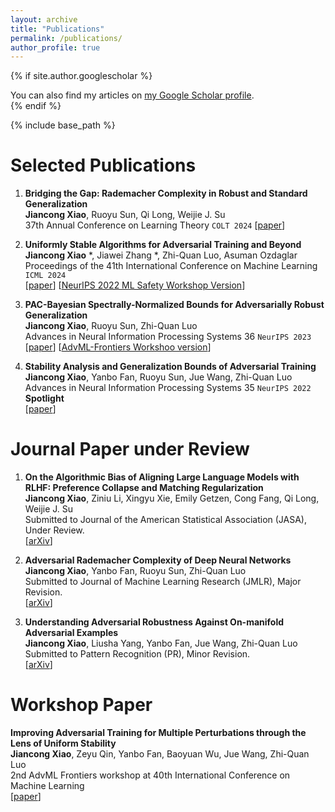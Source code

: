 ```yaml
---
layout: archive
title: "Publications"
permalink: /publications/
author_profile: true
---
```


{% if site.author.googlescholar %}
  <div class="wordwrap">You can also find my articles on <a href="{{site.author.googlescholar}}">my Google Scholar profile</a>.</div>
{% endif %}

{% include base_path %}

Selected Publications
======
1. **Bridging the Gap: Rademacher Complexity in Robust and Standard Generalization**  
   **Jiancong Xiao**, Ruoyu Sun, Qi Long, Weijie J. Su  
   37th Annual Conference on Learning Theory ``COLT 2024``
   [[paper](https://arxiv.org/abs/2406.05372)]
   
1. **Uniformly Stable Algorithms for Adversarial Training and Beyond**  
   **Jiancong Xiao** *, Jiawei Zhang *, Zhi-Quan Luo, Asuman Ozdaglar  
   Proceedings of the 41th International Conference on Machine Learning ``ICML 2024``  
   [[paper](https://arxiv.org/abs/2405.01817)] [[NeurIPS 2022 ML Safety Workshop Version](https://openreview.net/forum?id=4rksWKdGovR)]
   
1. **PAC-Bayesian Spectrally-Normalized Bounds for Adversarially Robust Generalization**  
   **Jiancong Xiao**, Ruoyu Sun, Zhi-Quan Luo  
   Advances in Neural Information Processing Systems 36 ``NeurIPS 2023``  
   [[paper](https://proceedings.neurips.cc/paper_files/paper/2023/hash/720991812855c99df50bc8b36966cd81-Abstract-Conference.html)] [[AdvML-Frontiers Workshoo version](https://openreview.net/pdf?id=CG0oM1LmbP)]
   
1. **Stability Analysis and Generalization Bounds of Adversarial Training**  
   **Jiancong Xiao**, Yanbo Fan, Ruoyu Sun, Jue Wang, Zhi-Quan Luo  
   Advances in Neural Information Processing Systems 35 ``NeurIPS 2022`` **Spotlight**  
   [[paper](https://proceedings.neurips.cc/paper_files/paper/2022/hash/637de5e2a7a77f741b0b84bd61c83125-Abstract-Conference.html)]  

Journal Paper under Review
======
1. **On the Algorithmic Bias of Aligning Large Language Models with RLHF: Preference Collapse and Matching Regularization**  
   **Jiancong Xiao**, Ziniu Li, Xingyu Xie, Emily Getzen, Cong Fang, Qi Long, Weijie J. Su  
   Submitted to Journal of the American Statistical Association (JASA), Under Review.  
   [[arXiv](https://arxiv.org/abs/2405.16455)]  

1. **Adversarial Rademacher Complexity of Deep Neural Networks**  
   **Jiancong Xiao**, Yanbo Fan, Ruoyu Sun, Zhi-Quan Luo  
   Submitted to Journal of Machine Learning Research (JMLR), Major Revision.  
   [[arXiv](https://arxiv.org/abs/2211.14966)]  

1. **Understanding Adversarial Robustness Against On-manifold Adversarial Examples**  
   **Jiancong Xiao**, Liusha Yang, Yanbo Fan, Jue Wang, Zhi-Quan Luo  
   Submitted to Pattern Recognition (PR), Minor Revision.  
   [[arXiv](https://arxiv.org/abs/2210.00430)]  
   
Workshop Paper 
======
**Improving Adversarial Training for Multiple Perturbations through the Lens of Uniform Stability**  
**Jiancong Xiao**, Zeyu Qin, Yanbo Fan, Baoyuan Wu, Jue Wang, Zhi-Quan Luo  
2nd AdvML Frontiers workshop at 40th International Conference on Machine Learning  
[[paper](https://openreview.net/pdf?id=qvALKz8BUV)]  

